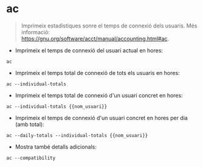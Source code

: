 # ac

> Imprimeix estadístiques sonre el temps de connexió dels usuaris.
> Més informació: <https://gnu.org/software/acct/manual/accounting.html#ac>.

- Imprimeix el temps de connexió del usuari actual en hores:

`ac`

- Imprimeix el temps total de connexió de tots els usuaris en hores:

`ac --individual-totals`

- Imprimeix el temps total de connexió d'un usuari concret en hores:

`ac --individual-totals {{nom_usuari}}`

- Imprimeix el temps de connexió d'un usuari concret en hores per dia (amb total):

`ac --daily-totals --individual-totals {{nom_usuari}}`

- Mostra també detalls adicionals:

`ac --compatibility`

